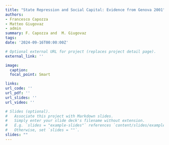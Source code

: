 ```yaml
---
title: "State Repression and Social Capital: Evidence from Genova 2001"
authors:
- Francesco Capozza
- Matteo Giugovaz
- admin
summary: F. Capozza and  M. Giugovaz
tags:
date: '2024-09-16T00:00:00Z'

# Optional external URL for project (replaces project detail page).
external_link: ''

image:
  caption: 
  focal_point: Smart

links:
url_code: ''
url_pdf: ''
url_slides: ''
url_video: ''

# Slides (optional).
#   Associate this project with Markdown slides.
#   Simply enter your slide deck's filename without extension.
#   E.g. `slides = "example-slides"` references `content/slides/example-slides.md`.
#   Otherwise, set `slides = ""`.
slides: ""
---
```

